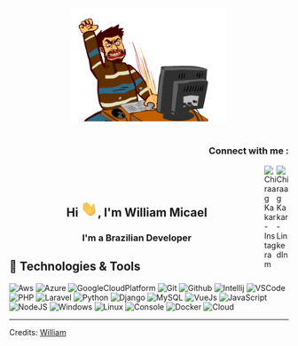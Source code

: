 
  

<p align="center">
<br><img src="https://raw.githubusercontent.com/lwtz/lwtz/master/6tXM%20(1).gif" width="280px"><br><br>
</p>
<h3 align="right">Connect with me :</h3>
<a href="https://www.linkedin.com/in/william-hertz/">
  <img align="right" alt="Chiraag Kakar - LinkedIn" width="22px" src="https://upload.wikimedia.org/wikipedia/commons/thumb/e/e9/Linkedin_icon.svg/256px-Linkedin_icon.svg.png"/>
</a>
<a href="https://www.instagram.com/wmhertz/">
  <img align="right" alt="Chiraag Kakar - Instagram" width="22px" src="https://cdn.jsdelivr.net/npm/simple-icons@v3/icons/instagram.svg"/>
</a>
<br/>
<br/>
<h2 align="center">Hi <img src="https://raw.githubusercontent.com/lwtz/lwtz/master/wave.gif" width="30px">, I'm William Micael</h1>
<h3 align="center">I'm a Brazilian Developer</h3>



## 🔧 Technologies & Tools
![Aws](https://img.icons8.com/color/30/amazon-web-services.png) ![Azure](https://img.icons8.com/color/30/azure-1.png) ![GoogleCloudPlatform](https://img.icons8.com/nolan/30/google-cloud-platform.png) ![Git](https://img.icons8.com/color/30/git.png) ![Github](https://img.icons8.com/material-outlined/30/github.png) ![Intellij](https://img.icons8.com/color/30/intellij-idea.png) ![VSCode](https://img.icons8.com/color/30/visual-studio-code-2019.png) ![PHP](https://img.icons8.com/officel/30/php-logo.png) ![Laravel](https://img.icons8.com/fluent/30/laravel.png) ![Python](https://img.icons8.com/color/30/python.png) ![Django](https://img.icons8.com/ios-filled/30/django.png) ![MySQL](https://img.icons8.com/color/30/mysql-logo.png) ![VueJs](https://img.icons8.com/color/30/vue-js.png) ![JavaScript](https://img.icons8.com/color/30/javascript.png) ![NodeJS](https://img.icons8.com/color/30/nodejs.png) ![Windows](https://img.icons8.com/color/30/windows-10.png) ![Linux](https://img.icons8.com/color/30/linux.png) ![Console](https://img.icons8.com/color/30/console.png) ![Docker](https://img.icons8.com/color/30/docker.png) ![Cloud](https://img.icons8.com/cotton/30/cloud-development.png)  

----
Credits: [William](https://github.com/lwtz)
